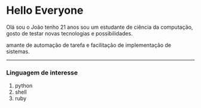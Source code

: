 # Hello Everyone 
Olá sou o João tenho 21 anos sou um estudante de ciência da computação, gosto de testar novas tecnologias e possibilidades. 

amante de automação de tarefa e facilitação de implementação de sistemas. 
*** 
<h3> Linguagem de interesse </h3> 

1. python
2. shell
3. ruby
